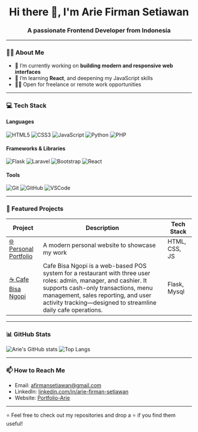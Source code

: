 <h1 align="center">Hi there 👋, I'm Arie Firman Setiawan</h1>
<h3 align="center">A passionate Frontend Developer from Indonesia</h3>

---

### 🧑‍💻 About Me

- 🔭 I’m currently working on **building modern and responsive web interfaces**
- 🌱 I’m learning **React**, and deepening my JavaScript skills
- 👨‍💼 Open for freelance or remote work opportunities

---

### 💻 Tech Stack

#### Languages  
![HTML5](https://img.shields.io/badge/html5-%23E34F26.svg?&style=flat&logo=html5&logoColor=white)
![CSS3](https://img.shields.io/badge/css3-%231572B6.svg?&style=flat&logo=css3&logoColor=white)
![JavaScript](https://img.shields.io/badge/javascript-%23323330.svg?&style=flat&logo=javascript&logoColor=%23F7DF1E)
![Python](https://img.shields.io/badge/python-%233776AB.svg?&style=flat&logo=python&logoColor=white)
![PHP](https://img.shields.io/badge/php-%23777BB4.svg?&style=flat&logo=php&logoColor=white)

#### Frameworks & Libraries  
![Flask](https://img.shields.io/badge/flask-%23000.svg?style=flat&logo=flask&logoColor=white)
![Laravel](https://img.shields.io/badge/laravel-%23FF2D20.svg?&style=flat&logo=laravel&logoColor=white)
![Bootstrap](https://img.shields.io/badge/bootstrap-%23563D7C.svg?style=flat&logo=bootstrap&logoColor=white)
![React](https://img.shields.io/badge/react-%2320232a.svg?&style=flat&logo=react&logoColor=%2361DAFB)

#### Tools  
![Git](https://img.shields.io/badge/git-%23F05033.svg?&style=flat&logo=git&logoColor=white)
![GitHub](https://img.shields.io/badge/github-%23121011.svg?&style=flat&logo=github&logoColor=white)
![VSCode](https://img.shields.io/badge/vscode-%23007ACC.svg?&style=flat&logo=visual-studio-code&logoColor=white)

---

### 🚀 Featured Projects

| Project | Description | Tech Stack |
|--------|-------------|------------|
| [🌐 Personal Portfolio](https://ariefirmanset.github.io/Portfolio-Arie/) | A modern personal website to showcase my work | HTML, CSS, JS |
| [☕ Cafe Bisa Ngopi](https://github.com/ariefirmanset/Restaurant) | Cafe Bisa Ngopi is a web-based POS system for a restaurant with three user roles: admin, manager, and cashier. It supports cash-only transactions, menu management, sales reporting, and user activity tracking—designed to streamline daily cafe operations. | Flask, Mysql  |

---

### 📊 GitHub Stats

![Arie's GitHub stats](https://github-readme-stats.vercel.app/api?username=ariefirmanset&show_icons=true&theme=radical)
![Top Langs](https://github-readme-stats.vercel.app/api/top-langs/?username=ariefirmanset&layout=compact&theme=radical)

---

### 📫 How to Reach Me

- Email: afirmansetiawan@gmail.com  
- LinkedIn: [linkedin.com/in/arie-firman-setiawan](https://www.linkedin.com/in/arie-firman-setiawan/)  
- Website: [Portfolio-Arie](https://ariefirmanset.github.io/Portfolio-Arie/)

---

⭐ Feel free to check out my repositories and drop a ⭐ if you find them useful!
